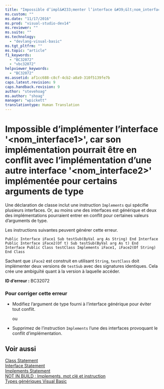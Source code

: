 ```yaml
---
title: "Impossible d’impl&#233;menter l’interface &#39;&lt;nom_interface1&gt;&#39;, car son impl&#233;mentation pourrait &#234;tre en conflit avec l’impl&#233;mentation d’une autre interface &#39;&lt;nom_interface2&gt;&#39; impl&#233;ment&#233;e pour certains arguments de type | Microsoft Docs"
ms.custom: ""
ms.date: "11/17/2016"
ms.prod: "visual-studio-dev14"
ms.reviewer: ""
ms.suite: ""
ms.technology: 
  - "devlang-visual-basic"
ms.tgt_pltfrm: ""
ms.topic: "article"
f1_keywords: 
  - "BC32072"
  - "vbc32072"
helpviewer_keywords: 
  - "BC32072"
ms.assetid: af1cc688-c8cf-4cb2-a8a9-310f5139fe7b
caps.latest.revision: 9
caps.handback.revision: 9
author: "stevehoag"
ms.author: "shoag"
manager: "wpickett"
translationtype: Human Translation
---
```

# Impossible d’impl&#233;menter l’interface &#39;&lt;nom_interface1&gt;&#39;, car son impl&#233;mentation pourrait &#234;tre en conflit avec l’impl&#233;mentation d’une autre interface &#39;&lt;nom_interface2&gt;&#39; impl&#233;ment&#233;e pour certains arguments de type
Une déclaration de classe inclut une instruction `Implements` qui spécifie plusieurs interfaces. Or, au moins une des interfaces est générique et deux des implémentations pourraient entrer en conflit pour certaines valeurs d’arguments de type.  
  
 Les instructions suivantes peuvent générer cette erreur.  
  
```  
Public Interface iFace1 Sub testSub(ByVal arg As String) End Interface Public Interface iFace2(Of t) Sub testSub(ByVal arg As t) End Interface Public Class testClass Implements iFace1, iFace2(Of String) End Class  
```  
  
 Sachant que `iFace2` est construit en utilisant `String`, `testClass` doit implémenter deux versions de `testSub` avec des signatures identiques. Cela crée une ambiguïté quant à la version à laquelle accéder.  
  
 **ID d’erreur :** BC32072  
  
### Pour corriger cette erreur  
  
-   Modifiez l’argument de type fourni à l’interface générique pour éviter tout conflit.  
  
     ou  
  
-   Supprimez de l’instruction `Implements` l’une des interfaces provoquant le conflit d’implémentation.  
  
## Voir aussi  
 [Class Statement](../../visual-basic/language-reference/statements/class-statement.md)   
 [Interface Statement](../../visual-basic/language-reference/statements/interface-statement.md)   
 [Implements Statement](../../visual-basic/language-reference/statements/implements-statement.md)   
 [NOT IN BUILD : Implements, mot clé et instruction](http://msdn.microsoft.com/fr-fr/b96560f7-6413-480f-a1e2-f80253bab5be)   
 [Types génériques Visual Basic](../../visual-basic/programming-guide/language-features/data-types/generic-types.md)